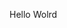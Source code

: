 Hello Wolrd
































































































































































































































































































































































































































































































































































































































































































































































































































































































































































































































































































































































































































































































































































































































































































































































































































































































































































































































































































































































































































































































































































































































































































































































